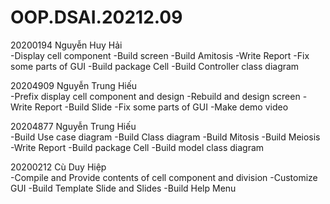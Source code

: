 # OOP.DSAI.20212.09

20200194 Nguyễn Huy Hải		
-Display cell component
-Build  screen
-Build Amitosis
-Write Report
-Fix some parts of GUI
-Build package Cell
-Build Controller class diagram

20204909 Nguyễn Trung Hiếu		
-Prefix display cell component and design
-Rebuild and design screen
-Write Report
-Build Slide
-Fix some parts of GUI
-Make demo video


20204877 Nguyễn Trung Hiếu		
-Build Use case diagram
-Build Class diagram
-Build Mitosis
-Build Meiosis
-Write Report
-Build package Cell 
-Build model class diagram

20200212 Cù Duy Hiệp			
-Compile and Provide contents of cell component and division
-Customize GUI
-Build Template Slide and Slides
-Build Help Menu
